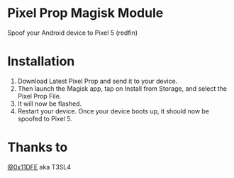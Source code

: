 # Pixel Prop Magisk Module
Spoof your Android device to Pixel 5 (redfin)

# Installation
1. Download Latest Pixel Prop and send it to your device.
2. Then launch the Magisk app, tap on Install from Storage, and select the Pixel Prop File.
3. It will now be flashed.
4. Restart your device. Once your device boots up, it should now be spoofed to Pixel 5.

# Thanks to
<a href="https://github.com/0x11DFE">@0x11DFE</a> aka T3SL4
